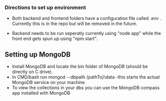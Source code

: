 

### Directions to set up environment

- Both backend and frontend folders have a configuration file called .env . Currently this is in the repo but will be removed in the future.

- Backend needs to be run seperatly currently using "node app" while the front end gets spun up using "npm start".

## Setting up MongoDB
- Install MongoDB and locate the bin folder of MongoDB (should be directly on C drive).
- In CMD/bash run mongod --dbpath {pathTo}\data
  -this starts the actual MongoDB service on your machine
- To view the collections in your dbs you can use the MongoDB compass app installed with MongoDB
